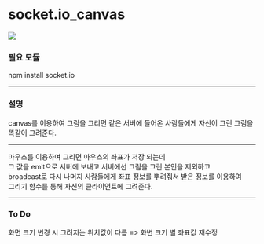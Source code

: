 # socket.io_canvas


<img src="https://user-images.githubusercontent.com/54825978/118070870-ae680c00-b3e1-11eb-8310-427d39c1ead2.png">


### 필요 모듈
npm install socket.io

------------------------------
### 설명
canvas를 이용하여 그림을 그리면 같은 서버에 들어온 사람들에게 자신이 그린 그림을 똑같이 그려준다.


------------------------------

마우스를 이용하며 그리면 마우스의 좌표가 저장 되는데 </br> 
그 값을 emit으로 서버에 보내고 서버에선 그림을 그린 본인을 제외하고 </br>
broadcast로 다시 나머지 사람들에게 좌표 정보를 뿌려줘서 받은 정보를 이용하여 </br>
그리기 함수를 통해 자신의 클라이언트에 그려준다. </br>

------------------------------
### To Do
화면 크기 변경 시 그려지는 위치값이 다름 => 화변 크기 별 좌표값 재수정 </br>
